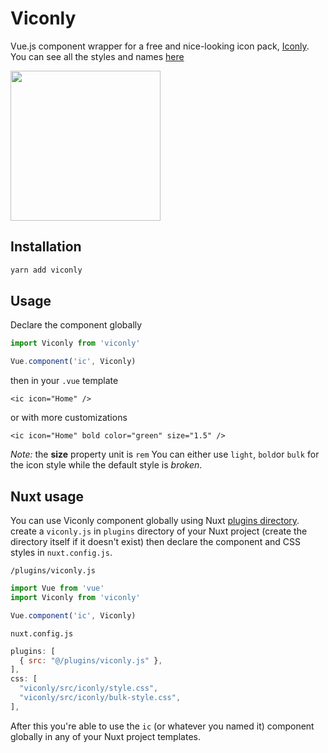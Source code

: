 # Viconly
Vue.js component wrapper for a free and nice-looking icon pack, [Iconly](https://piqodesign.gumroad.com/l/iconly).
You can see all the styles and names [here](https://amirrezajef.ir/iconly/demo.html)

<img height="240" src="https://beatly-video.s3.ir-thr-at1.arvanstorage.com/viconly_poster.jpg" />

## Installation
```bash
yarn add viconly
```

## Usage
Declare the component globally
```js
import Viconly from 'viconly'

Vue.component('ic', Viconly)
```
then in your `.vue` template
```vue
<ic icon="Home" />
```
or with more customizations
```vue
<ic icon="Home" bold color="green" size="1.5" />
```
_Note:_ the __size__ property unit is `rem`
You can either use `light`, `bold`or `bulk` for the icon style while the default style is _broken_.


## Nuxt usage
You can use Viconly component globally using Nuxt [plugins directory](https://nuxtjs.org/docs/directory-structure/plugins/).
create a `viconly.js` in `plugins` directory of your Nuxt project (create the directory itself if it doesn't exist) then declare the component and CSS styles in `nuxt.config.js`.

`/plugins/viconly.js`
```js
import Vue from 'vue'
import Viconly from 'viconly'

Vue.component('ic', Viconly)
```
`nuxt.config.js`
```js
plugins: [
  { src: "@/plugins/viconly.js" },
],
css: [
  "viconly/src/iconly/style.css",
  "viconly/src/iconly/bulk-style.css",
],
```
After this you're able to use the `ic` (or whatever you named it) component globally in any of your Nuxt project templates.
